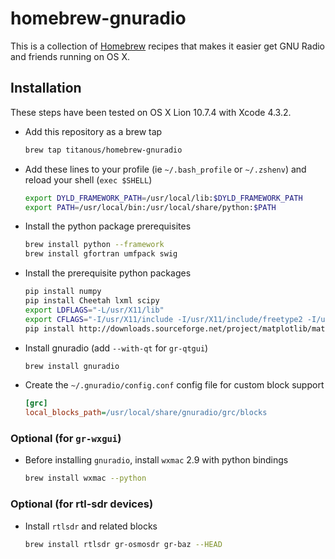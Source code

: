 # homebrew-gnuradio

This is a collection of [Homebrew](https://github.com/mxcl/homebrew) recipes
that makes it easier get GNU Radio and friends running on OS X.

## Installation

These steps have been tested on OS X Lion 10.7.4 with Xcode 4.3.2.

- Add this repository as a brew tap

  ```sh
  brew tap titanous/homebrew-gnuradio
  ```

- Add these lines to your profile (ie `~/.bash_profile` or `~/.zshenv`) and reload
  your shell (`exec $SHELL`)

  ```sh
  export DYLD_FRAMEWORK_PATH=/usr/local/lib:$DYLD_FRAMEWORK_PATH
  export PATH=/usr/local/bin:/usr/local/share/python:$PATH
  ```

- Install the python package prerequisites

  ```sh
  brew install python --framework
  brew install gfortran umfpack swig
  ```

- Install the prerequisite python packages

  ```sh
  pip install numpy
  pip install Cheetah lxml scipy
  export LDFLAGS="-L/usr/X11/lib"
  export CFLAGS="-I/usr/X11/include -I/usr/X11/include/freetype2 -I/usr/X11/include/libpng12"
  pip install http://downloads.sourceforge.net/project/matplotlib/matplotlib/matplotlib-1.1.1/matplotlib-1.1.1.tar.gz
  ```

- Install gnuradio (add `--with-qt` for `gr-qtgui`)

  ```sh
  brew install gnuradio
  ```
- Create the `~/.gnuradio/config.conf` config file for custom block support

  ```ini
  [grc]
  local_blocks_path=/usr/local/share/gnuradio/grc/blocks
  ```

### Optional (for `gr-wxgui`)

- Before installing `gnuradio`, install `wxmac` 2.9 with python bindings

  ```sh
  brew install wxmac --python
  ```

### Optional (for rtl-sdr devices)

- Install `rtlsdr` and related blocks

  ```sh
  brew install rtlsdr gr-osmosdr gr-baz --HEAD
  ```
